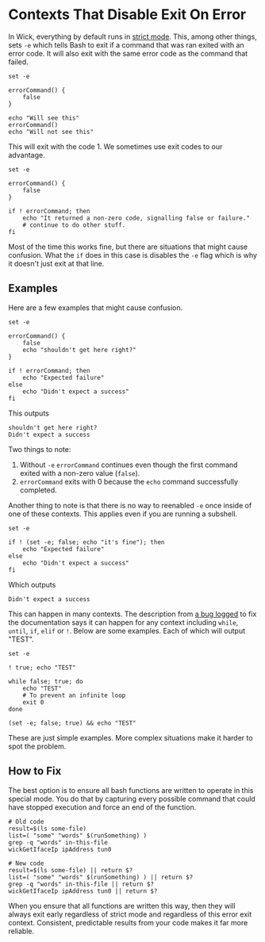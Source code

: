 Contexts That Disable Exit On Error
===================================

In Wick, everything by default runs in [strict mode](bash-strict-mode.md).  This, among other things, sets `-e` which tells Bash to exit if a command that was ran exited with an error code.  It will also exit with the same error code as the command that failed.

    set -e

    errorCommand() {
        false
    }

    echo "Will see this"
    errorCommand()
    echo "Will not see this"

This will exit with the code 1.  We sometimes use exit codes to our advantage.

    set -e

    errorCommand() {
        false
    }

    if ! errorCommand; then
        echo "It returned a non-zero code, signalling false or failure."
        # continue to do other stuff.
    fi

Most of the time this works fine, but there are situations that might cause confusion.  What the `if` does in this case is disables the `-e` flag which is why it doesn't just exit at that line.


Examples
--------

Here are a few examples that might cause confusion.

    set -e

    errorCommand() {
        false
        echo "shouldn't get here right?"
    }

    if ! errorCommand; then
        echo "Expected failure"
    else
        echo "Didn't expect a success"
    fi

This outputs

    shouldn't get here right?
    Didn't expect a success

Two things to note:

1. Without `-e` `errorCommand` continues even though the first command exited with a non-zero value (`false`).
2. `errorCommand` exits with 0 because the `echo` command successfully completed.

Another thing to note is that there is no way to reenabled `-e` once inside of one of these contexts.  This applies even if you are running a subshell.


    set -e

    if ! (set -e; false; echo "it's fine"); then
        echo "Expected failure"
    else
        echo "Didn't expect a success"
    fi

Which outputs

    Didn't expect a success

This can happen in many contexts.  The description from [a bug logged](http://austingroupbugs.net/view.php?id=52) to fix the documentation says it can happen for any context including `while`, `until`, `if`, `elif` or `!`.  Below are some examples.  Each of which will output "TEST".

	set -e

    ! true; echo "TEST"

	while false; true; do
		echo "TEST"
		# To prevent an infinite loop
		exit 0
	done

	(set -e; false; true) && echo "TEST"

These are just simple examples.  More complex situations make it harder to spot the problem.


How to Fix
----------

The best option is to ensure all bash functions are written to operate in this special mode. You do that by capturing every possible command that could have stopped execution and force an end of the function.

    # Old code
    result=$(ls some-file)
    list=( "some" "words" $(runSomething) )
    grep -q "words" in-this-file
    wickGetIfaceIp ipAddress tun0

    # New code
    result=$(ls some-file) || return $?
    list=( "some" "words" $(runSomething) ) || return $?
    grep -q "words" in-this-file || return $?
    wickGetIfaceIp ipAddress tun0 || return $?

When you ensure that all functions are written this way, then they will always exit early regardless of strict mode and regardless of this error exit context. Consistent, predictable results from your code makes it far more reliable.
